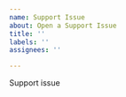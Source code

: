 ```yaml
---
name: Support Issue
about: Open a Support Issue
title: ''
labels: ''
assignees: ''

---
```


Support issue
